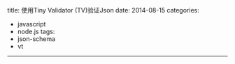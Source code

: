title: 使用Tiny Validator (TV)验证Json
date: 2014-08-15
categories:
- javascript
- node.js
tags:
- json-schema
- vt
---





<!-- more -->